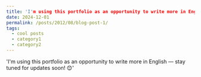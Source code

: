 ```yaml
---
title: 'I'm using this portfolio as an opportunity to write more in English — stay tuned for updates soon! 😊'
date: 2024-12-01
permalink: /posts/2012/08/blog-post-1/
tags:
  - cool posts
  - category1
  - category2
---
```


'I'm using this portfolio as an opportunity to write more in English — stay tuned for updates soon! 😊'
